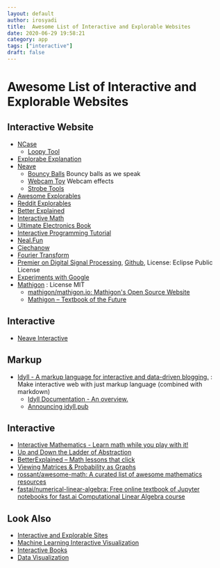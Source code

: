```yaml
---
layout: default
author: irosyadi
title:  Awesome List of Interactive and Explorable Websites
date: 2020-06-29 19:58:21
category: app
tags: ["interactive"]
draft: false
---
```


# Awesome List of Interactive and Explorable Websites

## Interactive Website
- [NCase](https://ncase.me/)
  - [Loopy Tool](https://ncase.me/loopy/)
- [Explorabe Explanation](https://explorabl.es/)
- [Neave](https://neave.com/)
    - [Bouncy Balls](https://bouncyballs.org/) Bouncy balls as we speak
    - [Webcam Toy](https://webcamtoy.com/) Webcam effects
    - [Strobe Tools](https://strobe.cool/)
- [Awesome Explorables](https://github.com/sp4ke/awesome-explorables)
- [Reddit Explorables](https://www.reddit.com/r/explorables/)
- [Better Explained](https://betterexplained.com/)
- [Interactive Math](https://www.intmath.com/)
- [Ultimate Electronics Book](https://ultimateelectronicsbook.com/)
- [Interactive Programming Tutorial](https://nbasic.net/apps/tutorial_learn.html)
- [Neal.Fun](https://neal.fun/)
- [Ciechanow](https://ciechanow.ski/)
- [Fourier Transform](https://www.jezzamon.com/fourier/index.html)
- [Premier on Digital Signal Processing](https://jackschaedler.github.io/circles-sines-signals/index.html), [Github](https://github.com/jackschaedler/circles-sines-signals), License: Eclipse Public License
- [Experiments with Google](https://experiments.withgoogle.com/collection/chrome)
- [Mathigon](https://github.com/mathigon) : License MIT
    - [mathigon/mathigon.io: Mathigon's Open Source Website](https://github.com/mathigon/mathigon.io)
    - [Mathigon – Textbook of the Future](https://mathigon.org/)

## Interactive 
- [Neave Interactive](https://neave.com/)

## Markup
- [Idyll - A markup language for interactive and data-driven blogging.](https://idyll-lang.org/) : Make interactive web with just markup language (combined with markdown)
    - [Idyll Documentation - An overview.](https://idyll-lang.org/docs)
    - [Announcing idyll.pub](https://idyll.pub/post/announcing-idyll-pub-0a3eff0661df3446a915700d/)

## Interactive
- [Interactive Mathematics - Learn math while you play with it!](https://www.intmath.com/)
- [Up and Down the Ladder of Abstraction](http://worrydream.com/LadderOfAbstraction/)
- [BetterExplained – Math lessons that click](https://betterexplained.com/)
- [Viewing Matrices & Probability as Graphs](https://www.math3ma.com/blog/matrices-probability-graphs)
- [rossant/awesome-math: A curated list of awesome mathematics resources](https://github.com/rossant/awesome-math)
- [fastai/numerical-linear-algebra: Free online textbook of Jupyter notebooks for fast.ai Computational Linear Algebra course](https://github.com/fastai/numerical-linear-algebra)

## Look Also
- [Interactive and Explorable Sites](../app/interactive-explorable-web.md)
- [Machine Learning Interactive Visualization](../research/ml-visualization.md)
- [Interactive Books](../book/interactive-book.md)
- [Data Visualization](../note/data-visualization.md)

